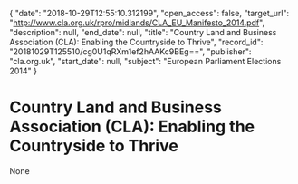 {
  "date": "2018-10-29T12:55:10.312199", 
  "open_access": false, 
  "target_url": "http://www.cla.org.uk/rpro/midlands/CLA_EU_Manifesto_2014.pdf", 
  "description": null, 
  "end_date": null, 
  "title": "Country Land and Business Association (CLA): Enabling the Countryside to Thrive", 
  "record_id": "20181029T125510/cg0U1qRXm1ef2hAAKc9BEg==", 
  "publisher": "cla.org.uk", 
  "start_date": null, 
  "subject": "European Parliament Elections 2014"
}

# Country Land and Business Association (CLA): Enabling the Countryside to Thrive

None